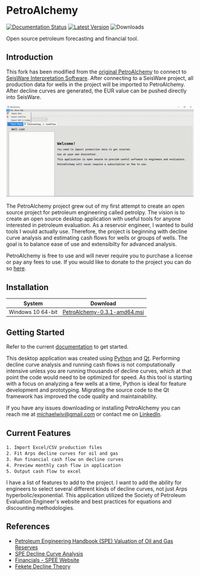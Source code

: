 # PetroAlchemy

[![Documentation Status](https://readthedocs.org/projects/petroalchemy/badge/?version=latest)](https://petroalchemy.readthedocs.io/en/latest/?badge=latest)
[![Latest Version](https://img.shields.io/github/v/release/mwentzWW/PetroAlchemy?include_prereleases)](https://github.com/markogauk/PetroAlchemy/releases)
![Downloads](https://img.shields.io/github/downloads/mwentzWW/PetroAlchemy/total)

Open source petroleum forecasting and financial tool.

## Introduction

This fork has been modified from the [original PetroAlchemy](https://github.com/mwentzWW/PetroAlchemy) to connect to [SeisWare Interpretation Software](https://seisware.com/). After connecting to a SeisWare project, all production data for wells in the project will be imported to PetroAlchemy. After decline curves are generated, the EUR value can be pushed directly into SeisWare.

![Import From SeisWare](./docs/img/select_project.gif)

The PetroAlchemy project grew out of my first attempt to create an open source project for petroleum engineering called petrolpy. The vision is to create an open source desktop application with useful tools for anyone interested in petroleum evaluation. As a reservoir engineer, I wanted to build tools I would actually use. Therefore, the project is beginning with decline curve analysis and estimating cash flows for wells or groups of wells. The goal is to balance ease of use and extensibilty for advanced analysis.

PetroAlchemy is free to use and will never require you to purchase a license or pay any fees to use. If you would like to donate to the project you can do so [here](https://paypal.me/MichaelWentz).

## Installation

| System            | Download                                                                                                                                      |
| ----------------- | --------------------------------------------------------------------------------------------------------------------------------------------- |
| Windows 10 64-bit | [PetroAlchemy-0.3.1-amd64.msi](https://github.com/markogauk/PetroAlchemy/releases/download/0.3.1/PetroAlchemy-0.3.1-amd64.msi) |

## Getting Started

Refer to the current [documentation](https://petroalchemy.readthedocs.io/en/latest/tutorial.html) to get started.

This desktop application was created using [Python](https://www.python.org/) and [Qt](https://www.qt.io/). Performing decline curve analysis and running cash flows is not computationally intensive unless you are running thousands of decline curves, which at that point the code would need to be optimized for speed. As this tool is starting with a focus on analyzing a few wells at a time, Python is ideal for feature development and prototyping. Migrating the source code to the Qt framework has improved the code quality and maintainability.

If you have any issues downloading or installing PetroAlchemy you can reach me at michaelwiv@gmail.com or contact me on [LinkedIn](https://www.linkedin.com/in/mwentzww/).

## Current Features

    1. Import Excel/CSV production files
    2. Fit Arps decline curves for oil and gas
    3. Run financial cash flow on decline curves
    4. Preview monthly cash flow in application
    5. Output cash flow to excel

I have a list of features to add to the project. I want to add the ability for engineers to select several different kinds of decline curves, not just Arps hyperbolic/exponential. This application utilized the Society of Petroleum Evaluation Engineer's website and best practices for equations and discounting methodologies.

## References

- [Petroleum Engineering Handbook (SPE) Valuation of Oil and Gas Reserves](https://petrowiki.org/PEH:Valuation_of_Oil_and_Gas_Reserves)
- [SPE Decline Curve Analysis](https://petrowiki.spe.org/Production_forecasting_decline_curve_analysis)
- [Financials - SPEE Website](https://spee.org/resources/recommended-evaluation-practices-reps)
- [Fekete Decline Theory](http://www.fekete.com/san/webhelp/feketeharmony/harmony_webhelp/content/html_files/reference_material/Analysis_Method_Theory/Traditional_Decline_Theory.htm)
